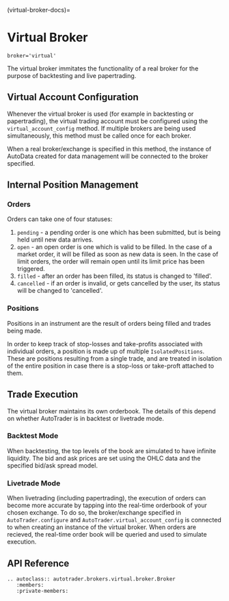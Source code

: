 (virtual-broker-docs)=
# Virtual Broker

`broker='virtual'`

The virtual broker immitates the functionality of a real broker for 
the purpose of backtesting and live papertrading. 


## Virtual Account Configuration
Whenever the virtual broker is used (for example in backtesting or
papertrading), the virtual trading account must be configured using
the `virtual_account_config` method. If multiple brokers are being 
used simultaneously, this method must be called once for each 
broker.

When a real broker/exchange is specified in this method, the instance 
of AutoData created for data management will be connected to the broker
specified. 



## Internal Position Management

### Orders
Orders can take one of four statuses:
1. `pending` - a pending order is one which has been submitted, but is 
being held until new data arrives.
2. `open` - an open order is one which is valid to be filled. In the 
case of a market order, it will be filled as soon as new data is seen.
In the case of limit orders, the order will remain open until its limit
price has been triggered.
3. `filled` - after an order has been filled, its status is changed to 
'filled'.
4. `cancelled` - if an order is invalid, or gets cancelled by the user,
its status will be changed to 'cancelled'.


### Positions
Positions in an instrument are the result of orders being filled and trades 
being made.

In order to keep track of stop-losses and take-profits associated with individual
orders, a position is made up of multiple `IsolatedPositions`. These are positions
resulting from a single trade, and are treated in isolation of the entire position
in case there is a stop-loss or take-proft attached to them.



## Trade Execution
The virtual broker maintains its own orderbook. The details of this 
depend on whether AutoTrader is in backtest or livetrade mode.


### Backtest Mode
When backtesting, the top levels of the book are simulated to have 
infinite liquidity. The bid and ask prices are set using the OHLC 
data and the specified bid/ask spread model.


### Livetrade Mode 
When livetrading (including papertrading), the execution of orders 
can become more accurate by tapping into the real-time orderbook 
of your chosen exchange. To do so, the broker/exchange specified
in `AutoTrader.configure` and `AutoTrader.virtual_account_config`
is connected to when creating an instance of the virtual broker.
When orders are recieved, the real-time order book will be queried
and used to simulate execution.




## API Reference

```{eval-rst}
.. autoclass:: autotrader.brokers.virtual.broker.Broker
   :members:
   :private-members:
```
